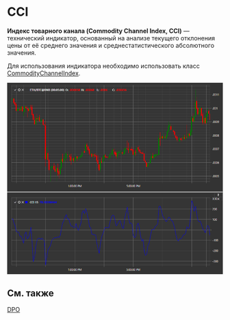 # CCI

**Индекс товарного канала (Commodity Channel Index, CCI)** — технический индикатор, основанный на анализе текущего отклонения цены от её среднего значения и среднестатистического абсолютного значения. 

Для использования индикатора необходимо использовать класс [CommodityChannelIndex](xref:StockSharp.Algo.Indicators.CommodityChannelIndex). 

![IndicatorCommodityChannelIndex](../images/IndicatorCommodityChannelIndex.png)

## См. также

[DPO](IndicatorDetrendedPriceOscillator.md)
